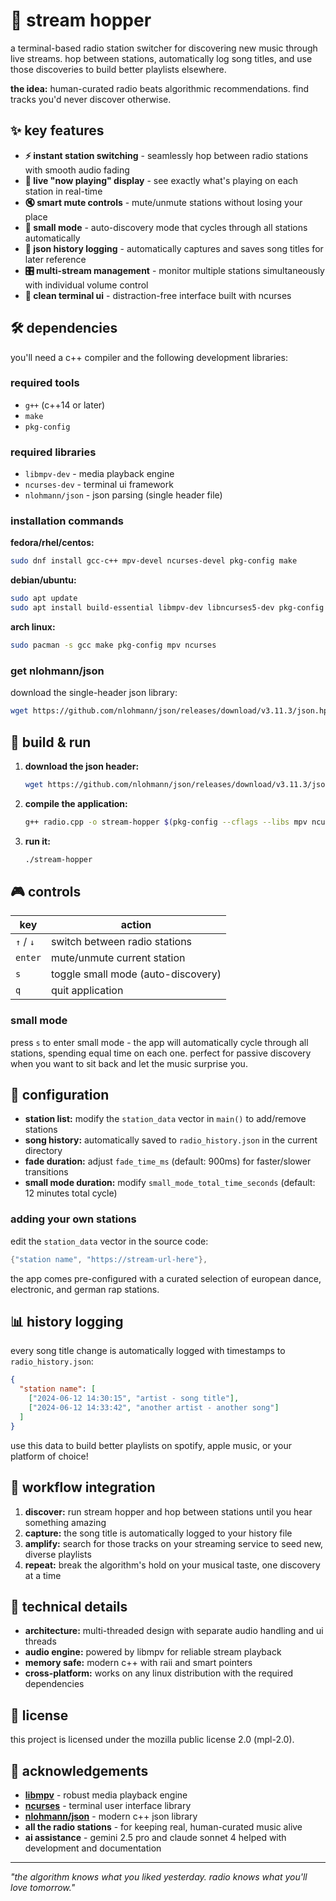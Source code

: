 # 🎵 stream hopper

a terminal-based radio station switcher for discovering new music through live streams. hop between stations, automatically log song titles, and use those discoveries to build better playlists elsewhere.

**the idea:** human-curated radio beats algorithmic recommendations. find tracks you'd never discover otherwise.

## ✨ key features

- **⚡ instant station switching** - seamlessly hop between radio stations with smooth audio fading
- **🎤 live "now playing" display** - see exactly what's playing on each station in real-time  
- **🔇 smart mute controls** - mute/unmute stations without losing your place
- **🤖 small mode** - auto-discovery mode that cycles through all stations automatically
- **📝 json history logging** - automatically captures and saves song titles for later reference
- **🎛️ multi-stream management** - monitor multiple stations simultaneously with individual volume control
- **🎨 clean terminal ui** - distraction-free interface built with ncurses

## 🛠️ dependencies

you'll need a c++ compiler and the following development libraries:

### required tools
- `g++` (c++14 or later)
- `make`
- `pkg-config`

### required libraries
- `libmpv-dev` - media playback engine
- `ncurses-dev` - terminal ui framework
- `nlohmann/json` - json parsing (single header file)

### installation commands

**fedora/rhel/centos:**
```bash
sudo dnf install gcc-c++ mpv-devel ncurses-devel pkg-config make
```

**debian/ubuntu:**
```bash
sudo apt update
sudo apt install build-essential libmpv-dev libncurses5-dev pkg-config
```

**arch linux:**
```bash
sudo pacman -s gcc make pkg-config mpv ncurses
```

### get nlohmann/json
download the single-header json library:
```bash
wget https://github.com/nlohmann/json/releases/download/v3.11.3/json.hpp
```

## 🚀 build & run

1. **download the json header:**
   ```bash
   wget https://github.com/nlohmann/json/releases/download/v3.11.3/json.hpp
   ```

2. **compile the application:**
   ```bash
   g++ radio.cpp -o stream-hopper $(pkg-config --cflags --libs mpv ncurses) -pthread
   ```

3. **run it:**
   ```bash
   ./stream-hopper
   ```

## 🎮 controls

| key | action |
|-----|--------|
| `↑` / `↓` | switch between radio stations |
| `enter` | mute/unmute current station |
| `s` | toggle small mode (auto-discovery) |
| `q` | quit application |

### small mode
press `s` to enter small mode - the app will automatically cycle through all stations, spending equal time on each one. perfect for passive discovery when you want to sit back and let the music surprise you.

## 📁 configuration

- **station list:** modify the `station_data` vector in `main()` to add/remove stations
- **song history:** automatically saved to `radio_history.json` in the current directory
- **fade duration:** adjust `fade_time_ms` (default: 900ms) for faster/slower transitions
- **small mode duration:** modify `small_mode_total_time_seconds` (default: 12 minutes total cycle)

### adding your own stations

edit the `station_data` vector in the source code:
```cpp
{"station name", "https://stream-url-here"},
```

the app comes pre-configured with a curated selection of european dance, electronic, and german rap stations.

## 📊 history logging

every song title change is automatically logged with timestamps to `radio_history.json`:

```json
{
  "station name": [
    ["2024-06-12 14:30:15", "artist - song title"],
    ["2024-06-12 14:33:42", "another artist - another song"]
  ]
}
```

use this data to build better playlists on spotify, apple music, or your platform of choice!

## 🎯 workflow integration

1. **discover:** run stream hopper and hop between stations until you hear something amazing
2. **capture:** the song title is automatically logged to your history file  
3. **amplify:** search for those tracks on your streaming service to seed new, diverse playlists
4. **repeat:** break the algorithm's hold on your musical taste, one discovery at a time

## 🔧 technical details

- **architecture:** multi-threaded design with separate audio handling and ui threads
- **audio engine:** powered by libmpv for reliable stream playback
- **memory safe:** modern c++ with raii and smart pointers
- **cross-platform:** works on any linux distribution with the required dependencies

## 📝 license

this project is licensed under the mozilla public license 2.0 (mpl-2.0).

## 🙏 acknowledgements

- **[libmpv](https://mpv.io/)** - robust media playback engine
- **[ncurses](https://invisible-island.net/ncurses/)** - terminal user interface library  
- **[nlohmann/json](https://github.com/nlohmann/json)** - modern c++ json library
- **all the radio stations** - for keeping real, human-curated music alive
- **ai assistance** - gemini 2.5 pro and claude sonnet 4 helped with development and documentation

---

*"the algorithm knows what you liked yesterday. radio knows what you'll love tomorrow."*
